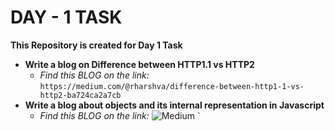 # **DAY - 1 TASK**

**This Repository is created for Day 1 Task**


+ **Write a blog on Difference between HTTP1.1 vs HTTP2**
    + *Find this BLOG on the link:* ` https://medium.com/@rharshva/difference-between-http1-1-vs-http2-ba724ca2a7cb `
+ **Write a blog about objects and its internal representation in Javascript** 
    + *Find this BLOG on the link:* ![Medium](https://medium.com/@rharshva/objects-and-its-internal-representation-in-javascript-e8a7f6a70cb6/badge/Blogger-FF5722?style=for-the-badge&logo=blogger&logoColor=white) `